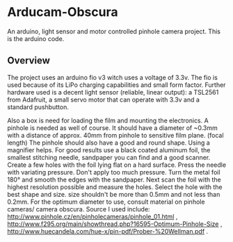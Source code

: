 Arducam-Obscura
===============

An arduino, light sensor and motor controlled pinhole camera project. This is the arduino code.

Overview
---------

The project uses an arduino fio v3 witch uses a voltage of 3.3v. The fio is used because of its LiPo charging capabilities
and small form factor. Further hardware used is a decent light sensor (reliable, linear output): a TSL2561 from Adafruit,
a small servo motor that can operate with 3.3v and a standard pushbutton.

Also a box is need for loading the film and mounting the electronics. A pinhole is needed as well of course. It should have a diameter of ~0.3mm with a distance of approx. 40mm from pinhole to sensitive film plane. (focal length)
The pinhole should also have a good and round shape. Using a magnifier helps. For good results use a black coated aluminum foil, the smallest stitching needle, sandpaper you can find and a good scanner.
Create a few holes with the foil lying flat on a hard surface. Press the needle with variating pressure. Don't apply too much pressure. Turn the metal foil 180° and smooth the edges with the sandpaper. Next scan the foil with the highest resolution possible and measure the holes. Select the hole with the best shape and size.
size shouldn't be more than 0.5mm and not less than 0.2mm. For the optimum diameter to use, consult material on pinhole cameras/ camera obscura. Source I used include: http://www.pinhole.cz/en/pinholecameras/pinhole_01.html , http://www.f295.org/main/showthread.php?16595-Optimum-Pinhole-Size , http://www.huecandela.com/hue-x/pin-pdf/Prober-%20Wellman.pdf . 


